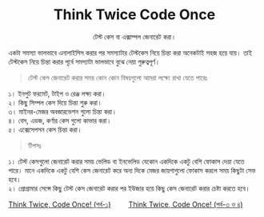 <h1 align="center">Think Twice Code Once</h1>
<p align="center">টেস্ট কেস বা এক্সাম্পল জেনারেট করা।</p>

<p>
একটা সমস্যা ভালভাবে এনালাইসিস করার পর সমস্যাটার টেস্টকেস নিয়ে চিন্তা করা অনেকটাই সহজ হয়ে যায়। তাই টেস্টকেস নিয়ে চিন্তা করার পূর্বে সমস্যাটা ভালভাবে বুঝে নেয়া গুরুত্বপূর্ণ।

>টেস্ট কেস জেনারেট করার সময় কোন কোন বিষয়গুলো আমরা লক্ষ্যে রাখা যেতে পারেঃ

১। ইনপুট ফরমেট, টাইপ ও রেঞ্জ লক্ষ্য করা।</br>
২। কিছু সিম্পল কেস দিয়ে চিন্তা শুরু করা।</br>
৩। মাইনর-মেজর অবজারভেশন গুলো চিন্তা করা।</br>
৪। বেস, এডজ, কর্ণার কেস গুলো কাভার করা।</br>
৫। এক্সেসেপসন কেস চিন্তা করা।</br>

>টিপসঃ

১। টেস্ট কেসগুলো জেনারেট করার সময় ভেলিড বা ইনভেলিড যেকোন একদিকে একটু বেশি ফোকাস দেয়া যেতে পারে। মানে একদিকে একটু বেশি কেস জেনারেট করে অন্য দিকে মেজর জায়গাগুলো ফোকাস করলে সময় কিছুটা সেভ হবে।</br>
২। প্রোগ্রামার সেন্সে কিছু টেস্ট কেস জেনারেট করার পর ইউজার হয়ে কিছু কেস জেনারেট করার চেষ্টা করতে হবে।
</p>

[Think Twice, Code Once! (পর্ব-১)](STEP_ONE.md)&nbsp;&nbsp;&nbsp;&nbsp;&nbsp;&nbsp;&nbsp;&nbsp;&nbsp;[Think Twice, Code Once! (পর্ব-৩ ও ৪)](STEP_THREE_FOUR.md)




